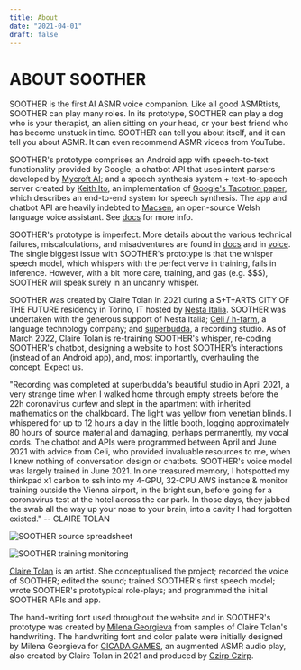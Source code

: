 ```yaml
---
title: About
date: "2021-04-01"
draft: false
---
```


# ABOUT SOOTHER 

SOOTHER is the first AI ASMR voice companion. Like all good ASMRtists, SOOTHER can play many roles. In its prototype, SOOTHER can play a dog who is your therapist, an alien sitting on your head, or your best friend who has become unstuck in time. SOOTHER can tell you about itself, and it can tell you about ASMR. It can even recommend ASMR videos from YouTube. 

SOOTHER's prototype comprises an Android app with speech-to-text functionality provided by Google; a chatbot API that uses intent parsers developed by [Mycroft AI](https://mycroft-ai.gitbook.io/docs/skill-development/user-interaction/intents); and a speech synthesis system + text-to-speech server created by [Keith Ito](https://github.com/keithito/tacotron), an implementation of [Google's Tacotron paper](https://google.github.io/tacotron/), which describes an end-to-end system for speech synthesis. The app and chatbot API are heavily indebted to [Macsen](http://techiaith.cymru/packages/macsen/?lang=en), an open-source Welsh language voice assistant. See [docs](/docs) for more info. 

SOOTHER's prototype is imperfect. More details about the various technical failures, miscalculations, and misadventures are found in [docs](/docs) and in [voice](/voice/002-soother-training-samples). The single biggest issue with SOOTHER's prototype is that the whisper speech model, which whispers with the perfect verve in training, fails in inference. However, with a bit more care, training, and gas (e.g. $$$), SOOTHER will speak surely in an uncanny whisper. 

SOOTHER was created by Claire Tolan in 2021 during a S+T+ARTS CITY OF THE FUTURE residency in Torino, IT hosted by [Nesta Italia](https://www.nestaitalia.org). SOOTHER was undertaken with the generous support of Nesta Italia; [Celi / h-farm](https://www.h-farm.com/en), a language technology company; and [superbudda](https://www.superbudda.com/), a recording studio. As of March 2022, Claire Tolan is re-training SOOTHER's whisper, re-coding SOOTHER's chatbot, designing a website to host SOOTHER's interactions (instead of an Android app), and, most importantly, overhauling the concept. Expect us. 

"Recording was completed at superbudda's beautiful studio in April 2021, a very strange time when I walked home through empty streets before the 22h coronavirus curfew and slept in the apartment with inherited mathematics on the chalkboard. The light was yellow from venetian blinds. I whispered for up to 12 hours a day in the little booth, logging approximately 80 hours of source material and damaging, perhaps permanently, my vocal cords. The chatbot and APIs were programmed between April and June 2021 with advice from Celi, who provided invaluable resources to me, when I knew nothing of conversation design or chatbots. SOOTHER's voice model was largely trained in June 2021. In one treasured memory, I hotspotted my thinkpad x1 carbon to ssh into my 4-GPU, 32-CPU AWS instance & monitor training outside the Vienna airport, in the bright sun, before going for a coronavirus test at the hotel across the car park. In those days, they jabbed the swab all the way up your nose to your brain, into a cavity I had forgotten existed." -- CLAIRE TOLAN 

![SOOTHER source spreadsheet](/images/soother02.png)

![SOOTHER training monitoring](/images/soother01.png)

[Claire Tolan](https://cst.yt) is an artist. She conceptualised the project; recorded the voice of SOOTHER; edited the sound; trained SOOTHER's first speech model; wrote SOOTHER's prototypical role-plays; and programmed the initial SOOTHER APIs and app.

The hand-writing font used throughout the website and in SOOTHER's prototype was created by [Milena Georgieva](https://milenageorgieva.xyz/) from samples of Claire Tolan's handwriting. The handwriting font and color palate were initially designed by Milena Georgieva for [CICADA GAMES](https://cst.yt/training/projects/cicada-games/), an augmented ASMR audio play, also created by Claire Tolan in 2021 and produced by [Czirp Czirp](https://czirpczirp.cc). 